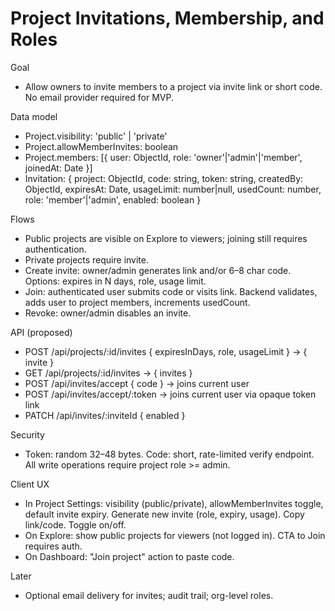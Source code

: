 # Project Invitations, Membership, and Roles

Goal
- Allow owners to invite members to a project via invite link or short code. No email provider required for MVP.

Data model
- Project.visibility: 'public' | 'private'
- Project.allowMemberInvites: boolean
- Project.members: [{ user: ObjectId<User>, role: 'owner'|'admin'|'member', joinedAt: Date }]
- Invitation: { project: ObjectId, code: string, token: string, createdBy: ObjectId, expiresAt: Date, usageLimit: number|null, usedCount: number, role: 'member'|'admin', enabled: boolean }

Flows
- Public projects are visible on Explore to viewers; joining still requires authentication.
- Private projects require invite.
- Create invite: owner/admin generates link and/or 6–8 char code. Options: expires in N days, role, usage limit.
- Join: authenticated user submits code or visits link. Backend validates, adds user to project members, increments usedCount.
- Revoke: owner/admin disables an invite.

API (proposed)
- POST /api/projects/:id/invites { expiresInDays, role, usageLimit } → { invite }
- GET /api/projects/:id/invites → { invites }
- POST /api/invites/accept { code } → joins current user
- POST /api/invites/accept/:token → joins current user via opaque token link
- PATCH /api/invites/:inviteId { enabled }

Security
- Token: random 32–48 bytes. Code: short, rate-limited verify endpoint. All write operations require project role >= admin.

Client UX
- In Project Settings: visibility (public/private), allowMemberInvites toggle, default invite expiry. Generate new invite (role, expiry, usage). Copy link/code. Toggle on/off.
- On Explore: show public projects for viewers (not logged in). CTA to Join requires auth.
- On Dashboard: "Join project" action to paste code.

Later
- Optional email delivery for invites; audit trail; org-level roles.
